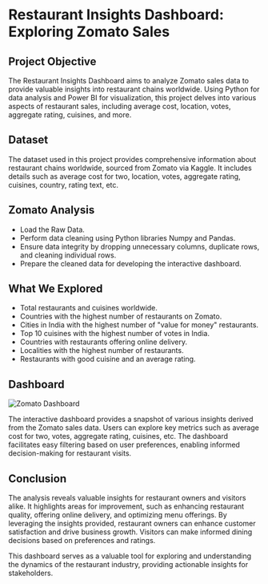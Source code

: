 # Restaurant Insights Dashboard: Exploring Zomato Sales

## Project Objective
The Restaurant Insights Dashboard aims to analyze Zomato sales data to provide valuable insights into restaurant chains worldwide. Using Python for data analysis and Power BI for visualization, this project delves into various aspects of restaurant sales, including average cost, location, votes, aggregate rating, cuisines, and more.

## Dataset
The dataset used in this project provides comprehensive information about restaurant chains worldwide, sourced from Zomato via Kaggle. It includes details such as average cost for two, location, votes, aggregate rating, cuisines, country, rating text, etc.

## Zomato Analysis
- Load the Raw Data.
- Perform data cleaning using Python libraries Numpy and Pandas.
- Ensure data integrity by dropping unnecessary columns, duplicate rows, and cleaning individual rows.
- Prepare the cleaned data for developing the interactive dashboard.

## What We Explored

- Total restaurants and cuisines worldwide.
- Countries with the highest number of restaurants on Zomato.
- Cities in India with the highest number of "value for money" restaurants.
- Top 10 cuisines with the highest number of votes in India.
- Countries with restaurants offering online delivery.
- Localities with the highest number of restaurants.
- Restaurants with good cuisine and an average rating.

## Dashboard
![Zomato Dashboard](relative/path/to/image.png)

The interactive dashboard provides a snapshot of various insights derived from the Zomato sales data. Users can explore key metrics such as average cost for two, votes, aggregate rating, cuisines, etc. The dashboard facilitates easy filtering based on user preferences, enabling informed decision-making for restaurant visits.

## Conclusion
The analysis reveals valuable insights for restaurant owners and visitors alike. It highlights areas for improvement, such as enhancing restaurant quality, offering online delivery, and optimizing menu offerings. By leveraging the insights provided, restaurant owners can enhance customer satisfaction and drive business growth. Visitors can make informed dining decisions based on preferences and ratings.

This dashboard serves as a valuable tool for exploring and understanding the dynamics of the restaurant industry, providing actionable insights for stakeholders.





